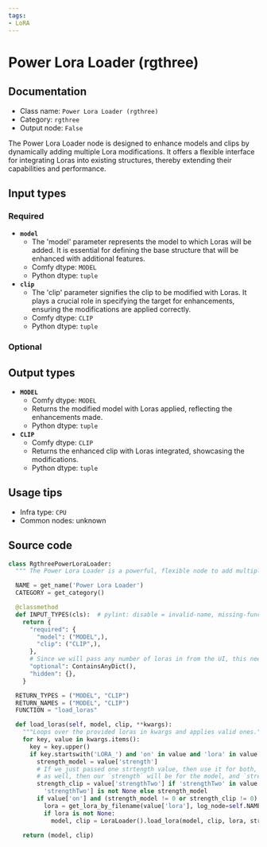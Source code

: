 ```yaml
---
tags:
- LoRA
---
```


# Power Lora Loader (rgthree)
## Documentation
- Class name: `Power Lora Loader (rgthree)`
- Category: `rgthree`
- Output node: `False`

The Power Lora Loader node is designed to enhance models and clips by dynamically adding multiple Lora modifications. It offers a flexible interface for integrating Loras into existing structures, thereby extending their capabilities and performance.
## Input types
### Required
- **`model`**
    - The 'model' parameter represents the model to which Loras will be added. It is essential for defining the base structure that will be enhanced with additional features.
    - Comfy dtype: `MODEL`
    - Python dtype: `tuple`
- **`clip`**
    - The 'clip' parameter signifies the clip to be modified with Loras. It plays a crucial role in specifying the target for enhancements, ensuring the modifications are applied correctly.
    - Comfy dtype: `CLIP`
    - Python dtype: `tuple`
### Optional
## Output types
- **`MODEL`**
    - Comfy dtype: `MODEL`
    - Returns the modified model with Loras applied, reflecting the enhancements made.
    - Python dtype: `tuple`
- **`CLIP`**
    - Comfy dtype: `CLIP`
    - Returns the enhanced clip with Loras integrated, showcasing the modifications.
    - Python dtype: `tuple`
## Usage tips
- Infra type: `CPU`
- Common nodes: unknown


## Source code
```python
class RgthreePowerLoraLoader:
  """ The Power Lora Loader is a powerful, flexible node to add multiple loras to a model/clip."""

  NAME = get_name('Power Lora Loader')
  CATEGORY = get_category()

  @classmethod
  def INPUT_TYPES(cls):  # pylint: disable = invalid-name, missing-function-docstring
    return {
      "required": {
        "model": ("MODEL",),
        "clip": ("CLIP",),
      },
      # Since we will pass any number of loras in from the UI, this needs to always allow an
      "optional": ContainsAnyDict(),
      "hidden": {},
    }

  RETURN_TYPES = ("MODEL", "CLIP")
  RETURN_NAMES = ("MODEL", "CLIP")
  FUNCTION = "load_loras"

  def load_loras(self, model, clip, **kwargs):
    """Loops over the provided loras in kwargs and applies valid ones."""
    for key, value in kwargs.items():
      key = key.upper()
      if key.startswith('LORA_') and 'on' in value and 'lora' in value and 'strength' in value:
        strength_model = value['strength']
        # If we just passed one strtength value, then use it for both, if we passed a strengthTwo
        # as well, then our `strength` will be for the model, and `strengthTwo` for clip.
        strength_clip = value['strengthTwo'] if 'strengthTwo' in value and value[
          'strengthTwo'] is not None else strength_model
        if value['on'] and (strength_model != 0 or strength_clip != 0):
          lora = get_lora_by_filename(value['lora'], log_node=self.NAME)
          if lora is not None:
            model, clip = LoraLoader().load_lora(model, clip, lora, strength_model, strength_clip)

    return (model, clip)

```
